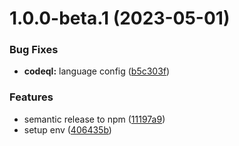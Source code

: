 # 1.0.0-beta.1 (2023-05-01)


### Bug Fixes

* **codeql:** language config ([b5c303f](https://github.com/vlnevyhosteny/keystonejs-ecommerce/commit/b5c303fd7a39081c40730a3ab7591c4957d31b9b))


### Features

* semantic release to npm ([11197a9](https://github.com/vlnevyhosteny/keystonejs-ecommerce/commit/11197a9e83b04be7fb31d20e7afc1ac0cfd53824))
* setup env ([406435b](https://github.com/vlnevyhosteny/keystonejs-ecommerce/commit/406435b51c9064d6126e6af1b04b52a8e9ed8c84))
